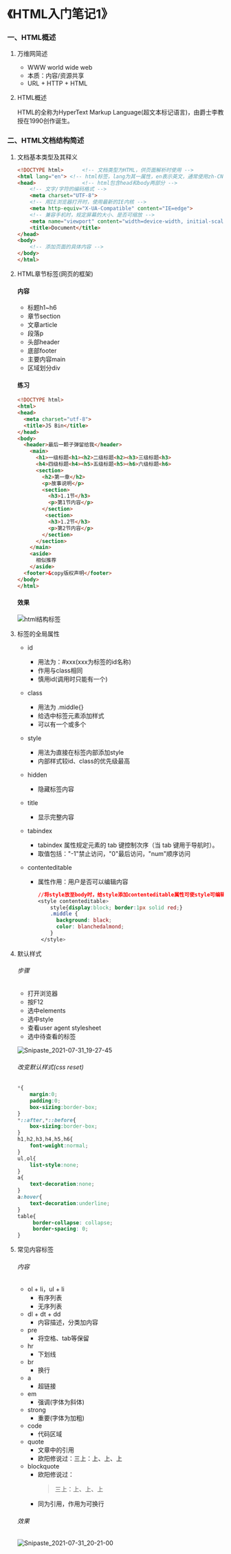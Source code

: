 # 《HTML入门笔记1》

### 一、HTML概述

1. 万维网简述

   	+ WWW world wide web
   	+ 本质：内容/资源共享
   	+ URL + HTTP + HTML

2. HTML概述

   HTML的全称为HyperText Markup Language(超文本标记语言)，由爵士李教授在1990创作诞生。

### 二、HTML文档结构简述

1. 文档基本类型及其释义

   ```html
   <!DOCTYPE html>		<!-- 文档类型为HTML，供页面解析时使用 -->
   <html lang="en">	<!-- html标签，lang为其一属性，en表示英文，通常使用zh-CN表示中文简体 -->
   <head>				<!-- html包含head和body两部分 -->
       <!-- 文字/字符的编码格式 -->
       <meta charset="UTF-8">
       <!-- 用IE浏览器打开时，使用最新的IE内核 -->
       <meta http-equiv="X-UA-Compatible" content="IE=edge">
       <!-- 兼容手机时，规定屏幕的大小、是否可缩放 -->
       <meta name="viewport" content="width=device-width, initial-scale=1.0">
       <title>Document</title>
   </head>
   <body>
       <!-- 添加页面的具体内容 -->
   </body>
   </html>
   ```

2. HTML章节标签(网页的框架)

   #### 内容

   + 标题h1~h6
   + 章节section
   + 文章article
   + 段落p
   + 头部header
   + 底部footer
   + 主要内容main
   + 区域划分div

   #### 练习

   ```html
   <!DOCTYPE html>
   <html>
   <head>
     <meta charset="utf-8">
     <title>JS Bin</title>
   </head>
   <body>
     <header>最后一颗子弹留给我</header>
       <main>
         <h1>一级标题<h1><h2>二级标题<h2><h3>三级标题<h3>
         <h4>四级标题<h4><h5>五级标题<h5><h6>六级标题<h6>
         <section>
           <h2>第一章</h2>
           <p>故事说明</p>
           <section>
             <h3>1.1节</h3>
             <p>第1节内容</p>
           </section>
            <section>
             <h3>1.2节</h3>
             <p>第2节内容</p>
           </section>
         </section>
       </main>
       <aside>
         相似推荐
       </aside>
     <footer>&copy版权声明</footer>
   </body>
   </html>
   ```

   #### 效果

   ![html结构标签](https://i.loli.net/2021/07/31/F37yxlmhWfoCjGT.png)

3. 标签的全局属性

   + id

     + 用法为：#xxx(xxx为标签的id名称)
     + 作用与class相同
     + 慎用id(调用时只能有一个)

   + class

     + 用法为 .middle{}
     + 给选中标签元素添加样式
     + 可以有一个或多个

   + style 

     + 用法为直接在标签内部添加style
     + 内部样式较id、class的优先级最高

   + hidden

     + 隐藏标签内容

   + title

     + 显示完整内容

   + tabindex

     + tabindex 属性规定元素的 tab 键控制次序（当 tab 键用于导航时）。
     + 取值包括："-1"禁止访问，"0"最后访问，"num"顺序访问

   + contenteditable

     + 属性作用：用户是否可以编辑内容

       ```css
       //将style放至body时，给style添加contenteditable属性可使style可编辑用于项目调试，具体代码如下
       <style contenteditable>
           style{display:block; border:1px solid red;}
           .middle {
             background: black;
             color: blanchedalmond;
           }
        </style>
       ```

4. 默认样式

   ###### 步骤

   + 打开浏览器
   + 按F12
   + 选中elements
   + 选中style
   + 查看user agent stylesheet 
   + 选中待查看的标签

   ![Snipaste_2021-07-31_19-27-45](https://i.loli.net/2021/07/31/2fswoKT8WXc4qDO.png)

   ###### 改变默认样式(css reset)

   ```css
   *{
       margin:0;
       padding:0;
       box-sizing:border-box;
   }
   *::after,*::before{
       box-sizing:border-box;
   }
   h1,h2,h3,h4,h5,h6{
       font-weight:normal;
   }
   ul,ol{
       list-style:none;
   }
   a{
       text-decoration:none;
   }
   a:hover{
       text-decoration:underline;
   }
   table{
        border-collapse: collapse;
        border-spacing: 0;
   }
   ```

5. 常见内容标签

   ###### 内容

   + ol + li，ul + li
     + 有序列表
     + 无序列表
   + dl + dt + dd
     + 内容描述，分类加内容
   + pre
     + 将空格、tab等保留
   + hr
     + 下划线
   + br
     + 换行
   + a
     + 超链接
   + em
     + 强调(字体为斜体)
   + strong
     + 重要(字体为加粗)
   + code
     + 代码区域
   + quote
     + 文章中的引用
     + 欧阳修说过：<quote>三上：上、上、上</quote>
   + blockquote
     + 欧阳修说过：<blockquote>三上：上、上、上</blockquote>
     + 同为引用，作用为可换行

   ###### 效果

   ![Snipaste_2021-07-31_20-21-00](https://i.loli.net/2021/07/31/ekQvFhpxtind9r2.png)
